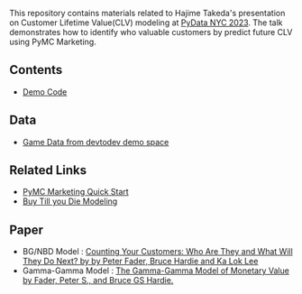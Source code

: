 This repository contains materials related to Hajime Takeda's presentation on Customer Lifetime Value(CLV) modeling at [PyData NYC 2023](https://pydata.org/nyc2023/). The talk demonstrates how to identify who valuable customers by predict future CLV using PyMC Marketing.

## Contents
- [Demo Code](https://github.com/takechanman1228/Effective-CLV-Modeling/blob/main/PyMC_Marketing_CLV_demo.ipynb)

## Data
- [Game Data from devtodev demo space](https://demo-analytics.devtodev.com/space/2628/reports/sql/master)

## Related Links
- [PyMC Marketing Quick Start](https://www.pymc-marketing.io/en/stable/notebooks/clv/clv_quickstart.html)
- [Buy Till you Die Modeling](https://en.wikipedia.org/wiki/Buy_Till_you_Die) 


## Paper
- BG/NBD Model : [Counting Your Customers: Who Are They and What Will They Do Next? by by Peter Fader, Bruce Hardie and Ka Lok Lee](https://www.brucehardie.com/papers/bgnbd_2004-04-20.pdf)
- Gamma-Gamma Model : [The Gamma-Gamma Model of Monetary Value by Fader, Peter S., and Bruce GS Hardie.](https://www.brucehardie.com/notes/025/gamma_gamma.pdf)

